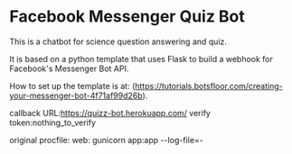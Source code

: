 # Facebook Messenger Quiz Bot
This is a chatbot for science question answering and quiz.

It is based on a python template that uses Flask to build a webhook for Facebook's Messenger Bot API.

How to set up the template is at: (https://tutorials.botsfloor.com/creating-your-messenger-bot-4f71af99d26b).

callback URL:https://quizz-bot.herokuapp.com/
verify token:nothing_to_verify

original procfile:
web: gunicorn app:app --log-file=-
